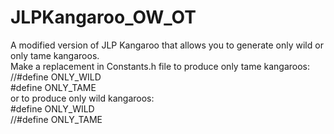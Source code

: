 # JLPKangaroo_OW_OT
A modified version of JLP Kangaroo that allows you to generate only wild or only tame kangaroos.  
Make a replacement in Constants.h file to produce only tame kangaroos:   
//#define ONLY_WILD  
#define ONLY_TAME  
or to produce only wild kangaroos:   
#define ONLY_WILD  
//#define ONLY_TAME

